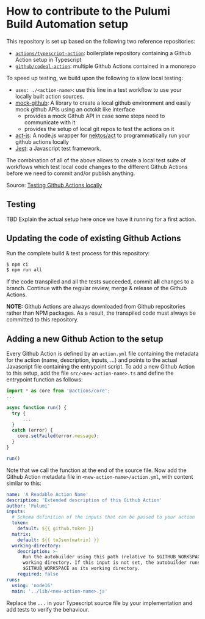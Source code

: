 # How to contribute to the Pulumi Build Automation setup

This repository is set up based on the following two reference repositories:

* [`actions/typescript-action`](https://github.com/actions/typescript-action): boilerplate repository containing a Github Action setup in Typescript
* [`github/codeql-action`](https://github.com/github/codeql-action): multiple Github Actions contained in a monorepo

To speed up testing, we build upon the following to allow local testing:

* `uses: ./<action-name>`: use this line in a test workflow to use your locally built action sources.
* [mock-github](https://github.com/kiegroup/mock-github): A library to create a local github environment and easily mock github APIs using an octokit like interface 
  * provides a mock Github API in case some steps need to communicate with it
  * provides the setup of local git repos to test the actions on it
* [act-js](https://github.com/kiegroup/act-js): A node.js wrapper for [nektos/act](https://github.com/nektos/act) to programmatically run your github actions locally 
* [Jest](https://jestjs.io/): a Javascript test framework. 

The combination of all of the above allows to create a local test suite of workflows which test local code changes to the different Github Actions before we need to commit and/or publish anything.

Source: [Testing Github Actions locally](https://www.redhat.com/en/blog/testing-github-actions-locally)

## Testing

TBD Explain the actual setup here once we have it running for a first action.

## Updating the code of existing Github Actions

Run the complete build & test process for this repository:

```sh
$ npm ci
$ npm run all
```

If the code transpiled and all the tests succeeded, commit **all** changes to a branch. Continue with the regular review, merge & release of the Github Actions.

**NOTE:** Github Actions are always downloaded from Github repositories rather than NPM packages. As a result, the transpiled
code must always be committed to this repository.

## Adding a new Github Action to the setup

Every Github Action is defined by an `action.yml` file containing the metadata for the action (name, description, inputs, ...) and points to the actual Javascript file containing the entrypoint script. To add a new Github Action to this setup, add the file `src/<new-action-name>.ts` and define the entrypoint function as follows:

```ts
import * as core from '@actions/core';
...

async function run() {
  try { 
      ...
  } 
  catch (error) {
    core.setFailed(error.message);
  }
}

run()
```

Note that we call the function at the end of the source file. Now add the Github Action metadata file in `<new-action-name>/action.yml`, with content similar to this:

```yaml
name: 'A Readable Action Name'
description: 'Extended description of this Github Action'
author: 'Pulumi'
inputs:
  # Schema definition of the inputs that can be passed to your action
  token:
    default: ${{ github.token }}
  matrix:
    default: ${{ toJson(matrix) }}
  working-directory:
    description: >-
      Run the autobuilder using this path (relative to $GITHUB_WORKSPACE) as
      working directory. If this input is not set, the autobuilder runs with
      $GITHUB_WORKSPACE as its working directory.
    required: false
runs:
  using: 'node16'
  main: '../lib/<new-action-name>.js'
```

Replace the `...` in your Typescript source file by your implementation and add tests to verify the behaviour.
